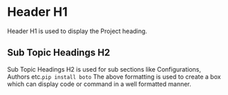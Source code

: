 # Header H1
Header H1 is used to display the Project heading. 

## Sub Topic Headings H2
Sub Topic Headings H2 is used for sub sections like Configurations, Authors etc.```` pip install boto ```` The above formatting is used to create a box which can display code or command in a well formatted manner.
